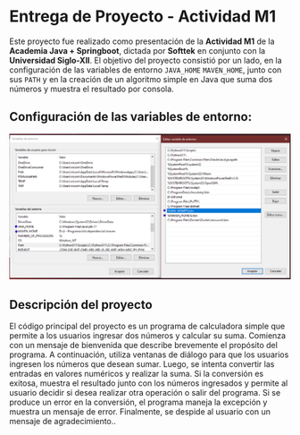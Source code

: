 # Entrega de Proyecto - Actividad M1

Este proyecto fue realizado como presentación de la **Actividad M1** de la **Academia Java + Springboot**, dictada por **Softtek** en conjunto con la **Universidad Siglo-XII**. El objetivo del proyecto consistió por un lado, en la configuración de las variables de entorno `JAVA_HOME` `MAVEN_HOME`, junto con sus `PATH` y en la creación de un algoritmo simple en Java que suma dos números y muestra el resultado por consola.

## Configuración de las variables de entorno:

![Configuración de las variables de entorno](https://raw.githubusercontent.com/nicomuros/actividad-m1-acsofttek/main/Conf%20variables%20de%20entorno.png)

## Descripción del proyecto
El código principal del proyecto es un programa de calculadora simple que permite a los usuarios ingresar dos números y calcular su suma. Comienza con un mensaje de bienvenida que describe brevemente el propósito del programa. A continuación, utiliza ventanas de diálogo para que los usuarios ingresen los números que desean sumar. Luego, se intenta convertir las entradas en valores numéricos y realizar la suma. Si la conversión es exitosa, muestra el resultado junto con los números ingresados y permite al usuario decidir si desea realizar otra operación o salir del programa. Si se produce un error en la conversión, el programa maneja la excepción y muestra un mensaje de error. Finalmente, se despide al usuario con un mensaje de agradecimiento..
